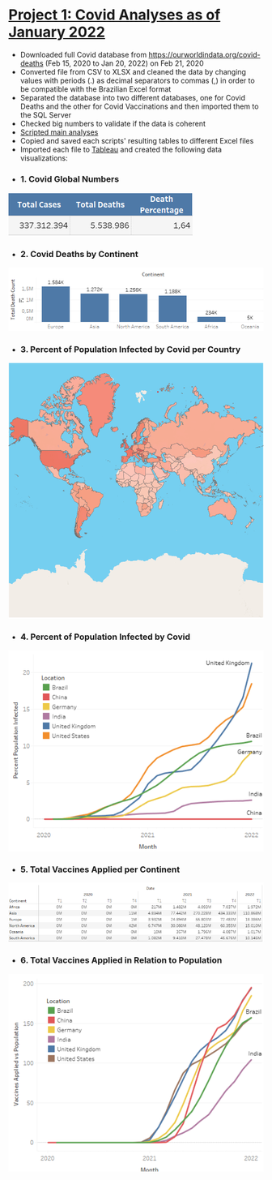 # [Project 1: Covid Analyses as of January 2022](https://github.com/danihmoreno/Project-1-Covid-Analyses)
* Downloaded full Covid database from https://ourworldindata.org/covid-deaths  (Feb 15, 2020 to Jan 20, 2022) on Feb 21, 2020
* Converted file from CSV to XLSX and cleaned the data by changing values with periods (.) as decimal separators to commas (,) in order to be compatible with the Brazilian Excel format
* Separated the database into two different databases, one for Covid Deaths and the other for Covid Vaccinations and then imported them to the SQL Server
* Checked big numbers to validate if the data is coherent
* [Scripted main analyses](https://github.com/danihmoreno/Project-1-Covid-Analyses/blob/main/Project%201:%20Covid%20Analyses%20Scripts.sql)
* Copied and saved each scripts' resulting tables to different Excel files
* Imported each file to [Tableau](https://public.tableau.com/app/profile/daniel.moreno3206/viz/COVIDAnalyses/Dashboard1) and created the following data visualizations: 
* ### 1. Covid Global Numbers

![](https://raw.githubusercontent.com/danihmoreno/Project-1-Covid-Analyses/main/images/Covid%20Global%20Numbers.png)

* ### 2. Covid Deaths by Continent

![](https://raw.githubusercontent.com/danihmoreno/Project-1-Covid-Analyses/main/images/Total%20Death%20Count%20by%20Continent.png)

* ### 3. Percent of Population Infected by Covid per Country

![](https://raw.githubusercontent.com/danihmoreno/Project-1-Covid-Analyses/main/images/Percent%20of%20Population%20Infected%20by%20Covid%20per%20Country.png)

* ### 4. Percent of Population Infected by Covid

![](https://raw.githubusercontent.com/danihmoreno/Project-1-Covid-Analyses/main/images/Percent%20of%20Population%20Infected%20by%20Covid.png)

* ### 5. Total Vaccines Applied per Continent

![](https://raw.githubusercontent.com/danihmoreno/Project-1-Covid-Analyses/main/images/Total%20Vaccines%20Applied%20per%20Continent.png)

* ### 6. Total Vaccines Applied in Relation to Population

![](https://raw.githubusercontent.com/danihmoreno/Project-1-Covid-Analyses/main/images/Total%20Covid%20Vaccines%20Applied%20in%20Relation%20to%20Population.png)
